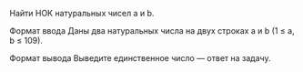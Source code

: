 Найти НОК натуральных чисел a и b.

Формат ввода
Даны два натуральных числа на двух строках a и b (1 ≤ a, b ≤ 109).

Формат вывода
Выведите единственное число — ответ на задачу.

